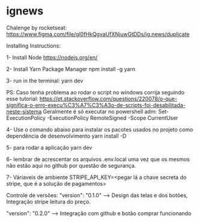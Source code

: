 # ignews
Chalenge by rocketseat:
https://www.figma.com/file/gl0fHkQgvaUfXNjuwGtDDs/ig.news/duplicate

Installing Instructions:

1- Install Node
https://nodejs.org/en/

2- Install Yarn Package Manager
npm install -g yarn

3- run in the terminal:
yarn dev

PS: Caso tenha problema ao rodar o script no windows corrija seguindo esse tutorial:
https://pt.stackoverflow.com/questions/220078/o-que-significa-o-erro-execu%C3%A7%C3%A3o-de-scripts-foi-desabilitada-neste-sistema
Geralmente é só executar no powershell adm:
Set-ExecutionPolicy -ExecutionPolicy RemoteSigned -Scope CurrentUser

4- Use o comando abaixo para instalar os pacotes usados no projeto como dependência
de desenvolvimento
yarn install -D

5- para rodar a aplicação
yarn dev 

6- lembrar de acrescentar os arquivos .env.local 
uma vez que os mesmos não estão aqui no github por questão de 
segurança.

7- Váriaveis de ambiente
STRIPE_API_KEY=<pegar lá a chave secreta do stripe, que é a solução de pagamentos>



Controle de versões:
"version": "0.1.0" --> Design das telas e dos botões, Integração stripe leitura do preço.

"version": "0.2.0" --> Integração com github e botão comprar funcionando




